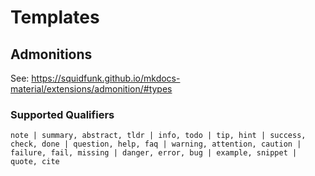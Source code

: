 # Templates

## Admonitions

See: https://squidfunk.github.io/mkdocs-material/extensions/admonition/#types

### Supported Qualifiers

```
note | summary, abstract, tldr | info, todo | tip, hint | success, check, done | question, help, faq | warning, attention, caution | failure, fail, missing | danger, error, bug | example, snippet | quote, cite
```